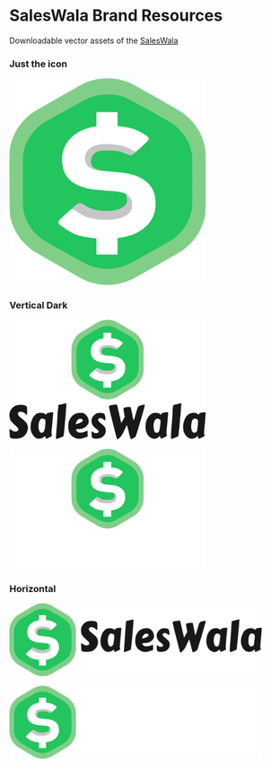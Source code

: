 # SalesWala Brand Resources

Downloadable vector assets of the <a href="https://saleswala.co" >
SalesWala</a> 

### Just the icon
<p align="left">
  <img src="https://github.com/SalesWala/brand-resources/blob/main/svg/icon.svg" width="350"/>
</p>

### Vertical Dark
<p align="left">
  <img src="https://github.com/SalesWala/brand-resources/blob/main/svg/vertical_dark.svg" width="350"/>
</p>

<p align="left">
  <img src="https://github.com/SalesWala/brand-resources/blob/main/svg/vertical_light.svg" width="350"/>
</p>

### Horizontal
<p align="left">
  <img src="https://github.com/SalesWala/brand-resources/blob/main/svg/horizontal_dark.svg" width="450"/>
</p>

<p align="left">
  <img src="https://github.com/SalesWala/brand-resources/blob/main/svg/horizontal_light.svg" width="450"/>
</p>
